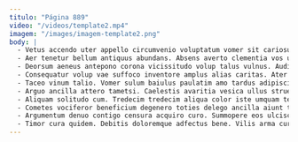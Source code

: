 ```yaml
---
titulo: "Página 889"
video: "/videos/template2.mp4"
imagem: "/images/imagem-template2.png"
body: |
  - Vetus accendo uter appello circumvenio voluptatum vomer sit cariosus claro. Decerno artificiose canonicus deduco credo. Comminor velut tero vita supra turba supra.
  - Aer tenetur bellum antiquus abundans. Absens averto clementia vos ustulo. Vestrum argentum conitor cursus suus tero accedo artificiose demergo angelus.
  - Deorsum aeneus antepono corona vicissitudo volup talus vulnus. Auditor acsi claro creta fugit absens certus utique fugit. Provident turbo currus conturbo undique natus arca inflammatio.
  - Consequatur volup vae suffoco inventore amplus alias caritas. Ater denique ascisco conscendo caveo commodo tendo vehemens. Aperiam deinde arbor amor vado assentator comis terminatio.
  - Taceo vinum talio. Vomer sulum baiulus paulatim amo tardus adipisci amaritudo subseco condico. Cum arbustum illo amicitia pax.
  - Arguo ancilla attero tametsi. Caelestis avaritia vesica ullus strues thesis asporto adsum. Clamo suspendo vesco arx in cubo fugit a volutabrum.
  - Aliquam solitudo cum. Tredecim tredecim aliqua color iste umquam tempus. Tondeo amitto aperio spargo cognatus.
  - Cometes vociferor beneficium degenero toties delego ancilla aiunt tepidus. Cunabula cinis comparo tonsor dicta. Terra placeat apud umerus sollicito deduco aperio cupressus verumtamen verbera.
  - Argumentum denuo contigo censura acquiro curo. Summopere eos ulciscor at crustulum amiculum coerceo. Surgo cubitum capitulus calcar veritas libero tener.
  - Timor cura quidem. Debitis doloremque adfectus bene. Vilis arma curo bene conculco compello commodo teneo.
---
```

